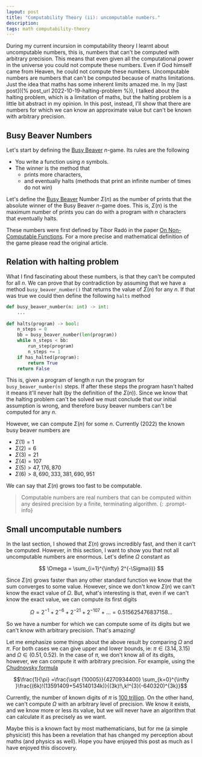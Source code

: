 ```yaml
---
layout: post
title: "Computability Theory (ii): uncomputable numbers."
description:
tags: math computability-theory
---
```


During my current incursion in computability theory I learnt about uncomputable numbers, this is, numbers that can't be computed with arbitrary precision. This means that even given all the computational power in the universe you could not compute these numbers. Even if God himself came from Heaven, he could not compute these numbers. Uncomputable numbers are numbers that can't be computed because of maths limitations. Just the idea that maths has some inherent limits amazed me. In my [last post]({% post_url 2022-10-19-halting-problem %}), I talked about the halting problem, which is a limitation of maths, but the halting problem is a little bit abstract in my opinion. In this post, instead, I'll show that there are numbers for which we can know an approximate value but can't be known with arbitrary precision.

## Busy Beaver Numbers

Let's start by defining the [Busy Beaver](https://en.wikipedia.org/wiki/Busy_beaver) $n$-game. Its rules are the following

- You write a function using $n$ symbols.
- The winner is the method that
    - prints more characters,
    - and eventually halts (methods that print an infinite number of times do not win)

Let's define the [Busy Beaver](https://en.wikipedia.org/wiki/Busy_beaver) Number $\Sigma(n)$ as the number of prints that the absolute winner of the Busy Beaver $n$-game does. This is, $\Sigma(n)$ is the maximum number of prints you can do with a program with $n$ characters that eventually halts.

These numbers were first defined by Tibor Radó in the paper [On Non-Computable Functions](https://www.gwern.net/docs/cs/computable/1962-rado.pdf). For a more precise and mathematical definition of the game please read the original article. 

## Relation with halting problem

What I find fascinating about these numbers, is that they can't be computed for all $n$. We can prove that by contradiction by assuming that we have a method `busy_beaver_number()` that returns the value of $\Sigma(n)$ for any $n$. If that was true we could then define the following `halts` method

```python
def busy_beaver_number(n: int) -> int:
	...
	
def halts(program) -> bool:
	n_steps = 0
	bb = busy_beaver_number(len(program))
	while n_steps < bb:
		run_step(program)
		n_steps += 1
	if has_halted(program):
		return True
	return False
```

This is, given a program of length $n$ run the program for `busy_beaver_number(n)` steps. If after these steps the program hasn't halted it means it'll never halt (by the definition of the $\Sigma(n)$). Since we know that the halting problem can't be solved we must conclude that our initial assumption is wrong, and therefore busy beaver numbers can't be computed for any $n$.

However, we can compute $\Sigma(n)$ for some $n$. Currently (2022) the known busy beaver numbers are

- $\Sigma(1) = 1$
- $\Sigma(2) = 6$
- $\Sigma(3) = 21$
- $\Sigma(4) = 107$
- $\Sigma(5) >47,176,870$
- $\Sigma(6) >8,690,333,381,690,951$

We can say that $\Sigma(n)$ grows too fast to be computable.

> Computable numbers are real numbers that can be computed within any desired precision by a finite, terminating algorithm.
{: .prompt-info}


## Small uncomputable numbers

In the last section, I showed that $\Sigma(n)$ grows incredibly fast, and then it can't be computed. However, in this section, I want to show you that not all uncomputable numbers are enormous. Let's define $\Omega$ constant as

$$
\Omega = \sum_{i=1}^{\infty} 2^{-\Sigma(i)}
$$

Since $\Sigma(n)$ grows faster than any other standard function we know that the sum converges to some value. However, since we don't know $\Sigma(n)$ we can't know the exact value of $\Omega$. But, what's interesting is that, even if we can't know the exact value, we can compute its first digits

$$
\Omega = 2^{-1} + 2^{-6} + 2^{-21} + 2^{-107} + ... = 0.515625476837158...
$$

So we have a number for which we can compute some of its digits but we can't know with arbitrary precision. That's amazing!

Let me emphasize some things about the above result by comparing $\Omega$ and $\pi$. For both cases we can give upper and lower bounds, ie: $\pi \in (3.14, 3.15)$ and $\Omega \in (0.51, 0.52)$. In the case of $\pi$, we don't know all of its digits, however, we can compute it with arbitrary precision. For example, using the [Chudnovsky formula](https://en.wikipedia.org/wiki/Chudnovsky_algorithm) 

$$\frac{1}{\pi} =\frac{\sqrt {10005}}{4270934400} \sum_{k=0}^{\infty }\frac{(6k)!(13591409+545140134k)}{(3k)!\,k!^{3}(-640320)^{3k}}$$

Currently, the number of known digits of $\pi$ is [100 trillion](https://cloud.google.com/blog/products/compute/calculating-100-trillion-digits-of-pi-on-google-cloud). On the other hand, we can't compute $\Omega$ with an arbitrary level of precision. We know it exists, and we know more or less its value, but we will never have an algorithm that can calculate it as precisely as we want.

Maybe this is a known fact by most mathematicians, but for me (a simple physicist) this has been a revelation that has changed my perception about maths (and physics as well). Hope you have enjoyed this post as much as I have enjoyed this discovery.
